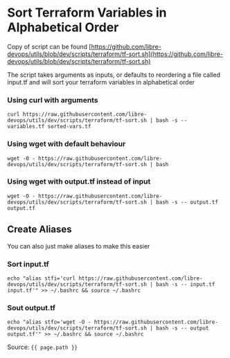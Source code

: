 # Sort Terraform Variables in Alphabetical Order

Copy of script can be found [https://github.com/libre-devops/utils/blob/dev/scripts/terraform/tf-sort.sh](https://github.com/libre-devops/utils/blob/dev/scripts/terraform/tf-sort.sh)

The script takes arguments as inputs, or defaults to reordering a file called input.tf and will sort your terraform variables in alphabetical order

### Using curl with arguments
```shell
curl https://raw.githubusercontent.com/libre-devops/utils/dev/scripts/terraform/tf-sort.sh | bash -s -- variables.tf sorted-vars.tf
```

### Using wget with default behaviour
```shell
wget -O - https://raw.githubusercontent.com/libre-devops/utils/dev/scripts/terraform/tf-sort.sh | bash
```

### Using wget with output.tf instead of input
```shell
wget -O - https://raw.githubusercontent.com/libre-devops/utils/dev/scripts/terraform/tf-sort.sh | bash -s -- output.tf output.tf
```

## Create Aliases
You can also just make aliases to make this easier

### Sort input.tf
```shell
echo "alias stfi='curl https://raw.githubusercontent.com/libre-devops/utils/dev/scripts/terraform/tf-sort.sh | bash -s -- input.tf input.tf'" >> ~/.bashrc && source ~/.bashrc
```

### Sout output.tf
```shell
echo "alias stfo='wget -O - https://raw.githubusercontent.com/libre-devops/utils/dev/scripts/terraform/tf-sort.sh | bash -s -- output output.tf'" >> ~/.bashrc && source ~/.bashrc
```
Source: `{{ page.path }}`